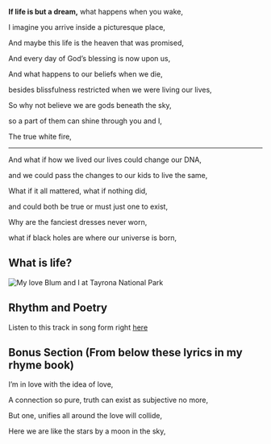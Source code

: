 
**If life is but a dream,** what happens when you wake, 

I imagine you arrive inside a picturesque place,

And maybe this life is the heaven that was promised,

And every day of God’s blessing is now upon us,

And what happens to our beliefs when we die,

besides blissfulness restricted when we were living our lives,

So why not believe we are gods beneath the sky,

so a part of them can shine through you and I,

The true white fire,
___

And what if how we lived our lives could change our DNA, 

and we could pass the changes to our kids to live the same, 

What if it all mattered, what if nothing did, 

and could both be true or must just one to exist, 

Why are the fanciest dresses never worn, 

what if black holes are where our universe is born,

## What is life?

![My love Blum and I at Tayrona National Park](https://cdn-images-1.medium.com/max/2560/1*rEVsL2eptKFHOe-T6gstYg.jpeg)

## Rhythm and Poetry

Listen to this track in song form right [here](https://open.spotify.com/track/4HlQvrSDHH8VBOynI0rTeX?si=7V9burdiRamkXVY0CGghQg)



## Bonus Section (From below these lyrics in my rhyme book)

I’m in love with the idea of love,

A connection so pure, truth can exist as subjective no more,

But one, unifies all around the love will collide,

Here we are like the stars by a moon in the sky,


<!--stackedit_data:
eyJoaXN0b3J5IjpbLTYzMDM0NDIwMl19
-->